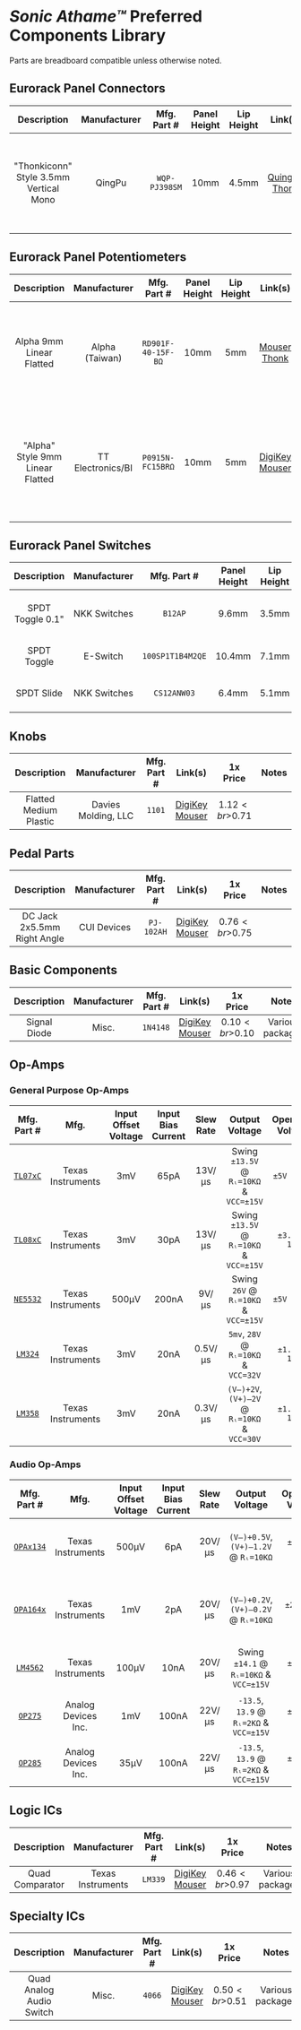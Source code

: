 # *Sonic Athame™* Preferred Components Library
Parts are breadboard compatible unless otherwise noted.

## Eurorack Panel Connectors
| Description | Manufacturer | Mfg. Part # | Panel Height | Lip Height | Link(s) | 1x Price | Notes |
| :---------: | :----------: | :---------: | :----------: | :--------: | :-----: | :------: | :---: |
| "Thonkiconn" Style 3.5mm Vertical Mono | QingPu | `WQP-PJ398SM` | 10mm | 4.5mm | [QuingPu](http://www.qingpu-electronics.com/en/products/WQP-PJ398SM-362.html)<br>[Thonk](https://www.thonk.co.uk/shop/3-5mm-jacks/) | $0.15<br>$0.52 | Other part numbers: `WQP-WQP518MA`, `PJ398SM`<br>No MOQ for QingPu |

## Eurorack Panel Potentiometers
| Description | Manufacturer | Mfg. Part # | Panel Height | Lip Height | Link(s) | 1x Price | Notes |
| :---------: | :----------: | :---------: | :----------: | :--------: | :-----: | :------: | :---: |
| Alpha 9mm Linear Flatted | Alpha (Taiwan)  | `RD901F-40-15F-BΩ` | 10mm | 5mm | [Mouser](https://mou.sr/3grnudD)<br>[Thonk](https://www.thonk.co.uk/shop/alpha-9mm-pots-dshaft/) | $4.41<br>$1.85 | Anti-rotation tab (removed on Thonk version)<br>Values for `Ω`: `10K`, `100K` |
| "Alpha" Style 9mm Linear Flatted | TT Electronics/BI | `P0915N-FC15BRΩ` | 10mm | 5mm | [DigiKey](https://www.digikey.com/short/zbdp2f)<br>[Mouser](https://mou.sr/3jWTyrG) | $1.36<br>$1.20 | Anti-rotation tab<br>Replaces Alpha `RD901F-40-15F-BΩ`<br>Values for`Ω`: `10K`, `100K` |

## Eurorack Panel Switches
| Description | Manufacturer | Mfg. Part # | Panel Height | Lip Height | Link(s) | 1x Price | Notes |
| :---------: | :----------: | :---------: | :----------: | :--------: | :-----: | :------: | :---: |
| SPDT Toggle 0.1" | NKK Switches | `B12AP` | 9.6mm | 3.5mm | [DigiKey](https://www.digikey.com/short/z58hc0)<br>[Mouser](https://www.mouser.com/ProductDetail/NKK-Switches/B12AP?qs=ANFmI0Q3%2FCGXvpxz3x%2FfEw%3D%3D#.XyL2ISB3T3k.link) | $3.55<br>$3.35 | Anti-rotation tab<br>Only for prototyping |
| SPDT Toggle | E-Switch | `100SP1T1B4M2QE` | 10.4mm | 7.1mm | [DigiKey](https://www.digikey.com/short/zbvbz2)<br>[Mouser](https://www.mouser.com/ProductDetail/E-Switch/100SP1T1B4M2QE?qs=YXf4ACKMM4xJ0mJK%2FyIa1g%3D%3D#.XyL2XOD1nMk.link) | $1.99<br>$2.02 | Not breadboard compatible |
| SPDT Slide | NKK Switches | `CS12ANW03` | 6.4mm | 5.1mm | [DigiKey](https://www.digikey.com/short/zbvtvq)<br>[Mouser](https://www.mouser.com/ProductDetail/NKK-Switches/CS12ANW03?qs=4P1McwaGddbVHu%252BBZT0egw%3D%3D#.XyL2_U-TmQU.link) | $2.25<br>$1.80 | Not breadboard compatible |

## Knobs
| Description | Manufacturer | Mfg. Part # | Link(s) | 1x Price | Notes |
| :---------: | :----------: | :---------: | :-----: | :------: | :---: |
| Flatted Medium Plastic | Davies Molding, LLC | `1101` | [DigiKey](https://www.digikey.com/short/zbv9mm)<br>[Mouser](https://www.mouser.com/ProductDetail/Davies-Molding/1101?qs=byeeYqUIh0PVJzrDf6EcyQ%3D%3D#.XyL1Jf3w6ZM.link) | $1.12<br>$0.71 |  |

## Pedal Parts
| Description | Manufacturer | Mfg. Part # | Link(s) | 1x Price | Notes |
| :---------: | :----------: | :---------: | :-----: | :------: | :---: |
| DC Jack 2x5.5mm Right Angle | CUI Devices | `PJ-102AH` | [DigiKey](https://www.digikey.com/short/zbdj1r)<br>[Mouser](https://www.mouser.com/ProductDetail/CUI-Devices/PJ-102AH?qs=WyjlAZoYn50Yq4CrVLCXLw%3D%3D#.XyL3205VTro.link) | $0.76<br>$0.75 |  |

## Basic Components
| Description | Manufacturer | Mfg. Part # | Link(s) | 1x Price | Notes |
| :---------: | :----------: | :---------: | :-----: | :------: | :---: |
| Signal Diode | Misc. | `1N4148` | [DigiKey](https://www.digikey.com/short/zbdp78)<br>[Mouser](https://www.mouser.com/ProductDetail/ON-Semiconductor-Fairchild/1N4148TR?qs=i4Fj9T%2FoRm%252BOzV8sfXrhvQ%3D%3D#.XyL3Vj1SOb8.link) | $0.10<br>$0.10 | Various packages |

## Op-Amps
### General Purpose Op-Amps
| Mfg. Part # | Mfg. | Input Offset Voltage | Input Bias Current | Slew Rate | Output Voltage | Operating Voltage | Link(s) | 1x Price | Notes |
| :---------: | :--: | :------------------: | :----------------: | :-------: | :------------: | :---------------: | :-----: | :------: | :---: |
| [`TL07xC`](https://www.ti.com/lit/ds/symlink/tl071a.pdf) | Texas Instruments | 3mV | 65pA | 13V/μs | Swing `±13.5V` @ `Rₗ=10KΩ` & `VCC=±15V` | `±5V ~ 15V` | [DigiKey](https://www.digikey.com/short/z5pjq5)<br>[Mouser](https://www.mouser.com/ProductDetail/Texas-Instruments/TL074CN?qs=AMJt07B76uv7dLYnj7iLiQ%3D%3D#.XyN2trNhhdo.link) | $0.65<br>$0.65 | Various packages<br>Values for `x`: `1`, `2`, `4` |
| [`TL08xC`](https://www.ti.com/lit/ds/symlink/tl081a.pdf) | Texas Instruments | 3mV | 30pA | 13V/μs | Swing `±13.5V` @ `Rₗ=10KΩ` & `VCC=±15V` | `±3.5V ~ 18V` | [DigiKey](https://www.digikey.com/short/z5pjq9)<br>[Mouser](https://www.mouser.com/ProductDetail/Texas-Instruments/TL084CN?qs=q2XTDbzbm6ANF36GVAxPiQ%3D%3D#.XyN3JOw5b1I.link) | $0.55<br>$0.55 | Various packages<br>Values for `x`: `1`, `2`, `4` |
| [`NE5532`](https://www.ti.com/lit/ds/symlink/ne5532.pdf) | Texas Instruments | 500µV | 200nA | 9V/μs | Swing `26V` @ `Rₗ=10KΩ` & `VCC=±15V` | `±5V ~ 15V` | [DigiKey](https://www.digikey.com/short/z5pjzv)<br>[Mouser](https://www.mouser.com/ProductDetail/Texas-Instruments/NE5532P?qs=3pnr37ZAbK%252Bre0OAHDmGsw%3D%3D#.XyN3bNGNpRw.link) | $0.56<br>$0.57 | Various packages<br>Dual op-amp |
| [`LM324`](https://www.ti.com/lit/ds/symlink/lm224.pdf) | Texas Instruments | 3mV | 20nA | 0.5V/μs | `5mv`, `28V` @ `Rₗ=10KΩ` & `VCC=32V` | `±1.5V ~ 16V` | [DigiKey](https://www.digikey.com/short/z5z3qp)<br>[Mouser](https://www.mouser.com/ProductDetail/Texas-Instruments/LM324N?qs=VolsR0DjNPqtt3qB38bTqw%3D%3D#.XyQ7rpVX9wM.link) | $0.48<br>$0.49 | Various packages<br>Quad op-amp |
| [`LM358`](https://www.ti.com/lit/ds/symlink/lm358.pdf) | Texas Instruments | 3mV | 20nA | 0.3V/μs | `(V–)+2V`, `(V+)–2V` @ `Rₗ=10KΩ` & `VCC=30V` | `±1.5V ~ 16V` | [DigiKey](https://www.digikey.com/short/z5zbhb)<br>[Mouser](https://www.mouser.com/ProductDetail/Texas-Instruments/LM358P?qs=X1HXWTtiZ0QtOTT8%252BVnsyw%3D%3D#.XyR-O0I0gew.link) | $0.35<br>$0.35 | Various packages<br>Dual op-amp |
### Audio Op-Amps
| Mfg. Part # | Mfg. | Input Offset Voltage | Input Bias Current | Slew Rate | Output Voltage | Operating Voltage | Link(s) | 1x Price | Notes |
| :---------: | :--: | :------------------: | :----------------: | :-------: | :------------: | :---------------: | :-----: | :------: | :---: |
| [`OPAx134`](https://www.ti.com/lit/ds/symlink/opa134.pdf) | Texas Instruments | 500µV | 6pA | 20V/μs | `(V–)+0.5V`, `(V+)–1.2V` @ `Rₗ=10KΩ` | `±2.5V ~ 18V` | [DigiKey](https://www.digikey.com/short/z5pj59)<br>[Mouser](https://www.mouser.com/ProductDetail/Texas-Instruments/OPA2134PA?qs=7nS3%252BbEUL6uyT34OzaiM4g%3D%3D#.XyN3ssGQOMY.link) | $4.79<br>$4.80 | Various packages<br>Values for `x`: `1`, `2`, `4` |
| [`OPA164x`](https://www.ti.com/lit/ds/symlink/opa1642.pdf) | Texas Instruments | 1mV | 2pA | 20V/μs | `(V–)+0.2V`, `(V+)–0.2V` @ `Rₗ=10KΩ` | `±2.25V ~ 18V` | [DigiKey](https://www.digikey.com/short/z5z3v7)<br>[Mouser](https://www.mouser.com/ProductDetail/Texas-Instruments/OPA1642AIDR?qs=%2Fqzd9s%252BcLd5XsvkIemKm8g%3D%3D#.XyRBTnZBpqk.link) | $2.09<br>$2.09 | SMD only<br>Various packages<br>Values for `x`: `1`, `2`, `4` |
| [`LM4562`](https://www.ti.com/lit/ds/snas326k/snas326k.pdf) | Texas Instruments | 100µV | 10nA | 20V/μs | Swing `±14.1` @ `Rₗ=10KΩ` & `VCC=±15V` | `±2.5V ~ 17V` | [DigiKey](https://www.digikey.com/short/z5zqbf)<br>[Mouser](https://www.mouser.com/ProductDetail/Texas-Instruments/LM4562NA-NOPB?qs=QbsRYf82W3Gc2w4DLq%252BZjw%3D%3D#.XyREeDlMmRA.link) | $1.64<br>$1.65 | Various packages<br>Dual op-amp |
| [`OP275`](https://www.analog.com/media/en/technical-documentation/data-sheets/OP275.pdf) | Analog Devices Inc. | 1mV | 100nA | 22V/μs | `-13.5`, `13.9` @ `Rₗ=2KΩ` & `VCC=±15V` | `±4.5V ~ 22V` | [DigiKey](https://www.digikey.com/short/z5zjqh)<br>[Mouser](https://www.mouser.com/ProductDetail/Analog-Devices/OP275GPZ?qs=WIvQP4zGanhBjWhdN34Npg%3D%3D#.XyRP5GNHYBk.link) | $4.58<br>$4.58 | Various packages<br>Dual op-amp |
| [`OP285`](https://www.analog.com/media/en/technical-documentation/data-sheets/OP285.pdf) | Analog Devices Inc. | 35μV | 100nA | 22V/μs | `-13.5`, `13.9` @ `Rₗ=2KΩ` & `VCC=±15V` | `±4.5V ~ 22V` | [DigiKey](https://www.digikey.com/short/z5zj9z)<br>[Mouser](https://www.mouser.com/ProductDetail/Analog-Devices/OP285GSZ-REEL7?qs=WIvQP4zGaniWrYKTl8pidA%3D%3D#.XyRU3iJv62U.link) | $6.71<br>$6.71 | SMD only<br>Dual op-amp |

## Logic ICs
| Description | Manufacturer | Mfg. Part # | Link(s) | 1x Price | Notes |
| :---------: | :----------: | :---------: | :-----: | :------: | :---: |
| Quad Comparator | Texas Instruments | `LM339`‎ | [DigiKey](https://www.digikey.com/short/z5p8jm)<br>[Mouser](https://www.mouser.com/ProductDetail/Texas-Instruments/LM339N-NOPB?qs=X1J7HmVL2ZF1segfOShF0A%3D%3D#.XyN4bjoPaP4.link) | $0.46<br>$0.97 | Various packages |

## Specialty ICs
| Description | Manufacturer | Mfg. Part # | Link(s) | 1x Price | Notes |
| :---------: | :----------: | :---------: | :-----: | :------: | :---: |
| Quad Analog Audio Switch | Misc. | `4066` | [DigiKey](https://www.digikey.com/short/zbdp39)<br>[Mouser](https://www.mouser.com/ProductDetail/Texas-Instruments/SN74HC4066N?qs=YhsVCygOPE1gsJI4%2FXFoTg%3D%3D#.XyL3nkkfVVc.link) | $0.50<br>$0.51 | Various packages |
